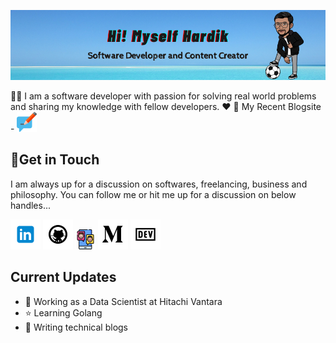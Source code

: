 <!-- icons  -->

[1.1]: https://github.com/hardy8059/hardy8059/blob/master/assets/icons/icons8-linkedin-48.png (linkedin icon with padding)
[2.1]: https://github.com/hardy8059/hardy8059/blob/master/assets/icons/icons8-github-48.png (github icon with padding)
[3.1]: https://github.com/hardy8059/hardy8059/blob/master/assets/icons/icons8-contact-48.png (contact icon with padding)
[4.1]: https://github.com/hardy8059/hardy8059/blob/master/assets/icons/icons8-medium-new-48.png (medium icon with padding)
[5.1]: https://github.com/hardy8059/hardy8059/blob/master/assets/icons/icons8-dev-48.png (dev icon with padding)
[6.1]: https://github.com/hardy8059/hardy8059/blob/master/assets/icons/icons8-blog-48.png (blog icon with padding)

<!-- links to my social media accounts -->

[1]: https://www.linkedin.com/in/hardikmunjal
[2]: https://github.com/hardy8059
[3]: https://hardikmunjal.com/contact
[4]: https://medium.com/@hardymunjal
[5]: https://dev.to/hardikmunjal
[6]: https://buddingengineer.com

![Profile Banner](https://github.com/hardy8059/hardy8059/blob/master/Github_Banner.png?raw=true)

🙋‍♂ I am a software developer with passion for solving real world problems and sharing my knowledge with fellow developers. ❤ 🤗
My Recent Blogsite - [![blog hardikmunjal][6.1]][6]

## 🤝Get in Touch

I am always up for a discussion on softwares, freelancing, business and philosophy. You can follow me or hit me up for a discussion on below handles...

[![linkedin hardikmunjal][1.1]][1]
[![github hardikmunjal][2.1]][2]
[![contact hardikmunjal][3.1]][3]
[![medium hardikmunjal][4.1]][4]
[![dev to hardikmunjal][5.1]][5]

## Current Updates

- 💼 Working as a Data Scientist at Hitachi Vantara
- ⭐ Learning Golang
- 📌 Writing technical blogs
